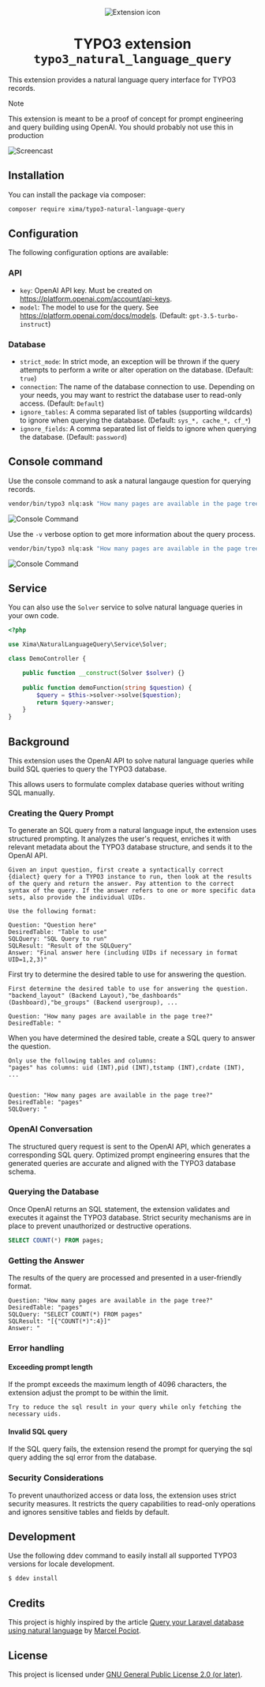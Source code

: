 <div align="center">

![Extension icon](Resources/Public/Icons/Extension.svg)

# TYPO3 extension `typo3_natural_language_query`

</div>

This extension provides a natural language query interface for TYPO3 records.

> [!NOTE]  
> This extension is meant to be a proof of concept for prompt engineering and query building using OpenAI. You should probably not use this in production

![Screencast](./Documentation/Images/screencast.gif)

## Installation

You can install the package via composer:

```bash
composer require xima/typo3-natural-language-query
```

## Configuration

The following configuration options are available:

### API

- `key`: OpenAI API key. Must be created on https://platform.openai.com/account/api-keys.
- `model`: The model to use for the query. See https://platform.openai.com/docs/models. (Default: `gpt-3.5-turbo-instruct`)

### Database

- `strict_mode`: In strict mode, an exception will be thrown if the query attempts to perform a write or alter operation on the database. (Default: `true`)
- `connection`: The name of the database connection to use. Depending on your needs, you may want to restrict the database user to read-only access. (Default: `Default`)
- `ignore_tables`: A comma separated list of tables (supporting wildcards) to ignore when querying the database. (Default: `sys_*, cache_*, cf_*`)
- `ignore_fields`: A comma separated list of fields to ignore when querying the database. (Default: `password`)

## Console command

Use the console command to ask a natural langauge question for querying records.

```bash
vendor/bin/typo3 nlq:ask "How many pages are available in the page tree?"
```

![Console Command](./Documentation/Images/command.png)

Use the `-v` verbose option to get more information about the query process.

```bash
vendor/bin/typo3 nlq:ask "How many pages are available in the page tree?" -v
```

![Console Command](./Documentation/Images/command-verbose.png)

## Service

You can also use the `Solver` service to solve natural language queries in your own code.

```php
<?php

use Xima\NaturalLanguageQuery\Service\Solver;

class DemoController {

    public function __construct(Solver $solver) {}
    
    public function demoFunction(string $question) {
        $query = $this->solver->solve($question);
        return $query->answer;
    }
}
```

## Background

This extension uses the OpenAI API to solve natural language queries while build SQL queries to query the TYPO3 database.

This allows users to formulate complex database queries without writing SQL manually.

### Creating the Query Prompt

To generate an SQL query from a natural language input, the extension uses structured prompting. It analyzes the user's request, enriches it with relevant metadata about the TYPO3 database structure, and sends it to the OpenAI API.

```text
Given an input question, first create a syntactically correct {dialect} query for a TYPO3 instance to run, then look at the results of the query and return the answer. Pay attention to the correct syntax of the query. If the answer refers to one or more specific data sets, also provide the individual UIDs.

Use the following format:

Question: "Question here"
DesiredTable: "Table to use"
SQLQuery: "SQL Query to run"
SQLResult: "Result of the SQLQuery"
Answer: "Final answer here (including UIDs if necessary in format UID=1,2,3)"
```

First try to determine the desired table to use for answering the question.

```text
First determine the desired table to use for answering the question.
"backend_layout" (Backend Layout),"be_dashboards" (Dashboard),"be_groups" (Backend usergroup), ...

Question: "How many pages are available in the page tree?"
DesiredTable: "
```

When you have determined the desired table, create a SQL query to answer the question.

```text
Only use the following tables and columns:
"pages" has columns: uid (INT),pid (INT),tstamp (INT),crdate (INT), ...


Question: "How many pages are available in the page tree?"
DesiredTable: "pages"
SQLQuery: "
```

### OpenAI Conversation

The structured query request is sent to the OpenAI API, which generates a corresponding SQL query. Optimized prompt engineering ensures that the generated queries are accurate and aligned with the TYPO3 database schema.

### Querying the Database

Once OpenAI returns an SQL statement, the extension validates and executes it against the TYPO3 database. Strict security mechanisms are in place to prevent unauthorized or destructive operations.

```sql
SELECT COUNT(*) FROM pages;
```

### Getting the Answer

The results of the query are processed and presented in a user-friendly format.

```text
Question: "How many pages are available in the page tree?"
DesiredTable: "pages"
SQLQuery: "SELECT COUNT(*) FROM pages"
SQLResult: "[{"COUNT(*)":4}]"
Answer: "
```

### Error handling

#### Exceeding prompt length

If the prompt exceeds the maximum length of 4096 characters, the extension adjust the prompt to be within the limit.

```text
Try to reduce the sql result in your query while only fetching the necessary uids.
```

#### Invalid SQL query

If the SQL query fails, the extension resend the prompt for querying the sql query adding the sql error from the database.

### Security Considerations

To prevent unauthorized access or data loss, the extension uses strict security measures. It restricts the query capabilities to read-only operations and ignores sensitive tables and fields by default.

## Development

Use the following ddev command to easily install all supported TYPO3 versions for locale development.

```bash
$ ddev install
```

## Credits

This project is highly inspired by the article [Query your Laravel database using natural language](https://beyondco.de/blog/query-your-laravel-database-using-natural-language) by [Marcel Pociot](https://pociot.dev/).

## License

This project is licensed
under [GNU General Public License 2.0 (or later)](LICENSE.md).
